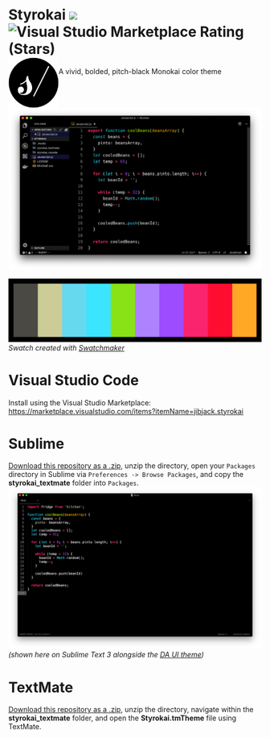 # Styrokai ![](https://img.shields.io/visual-studio-marketplace/d/jibjack.styrokai.svg?color=purple) ![Visual Studio Marketplace Rating (Stars)](https://img.shields.io/visual-studio-marketplace/stars/jibjack.styrokai.svg?color=purple) <img align="left" width="100" height="100" src="/.media/styrokai_icon.png">
A vivid, bolded, pitch-black Monokai color theme

![Styrokai Theme](/.media/Styrokai-vscode_img.png)

![Nineties Default Theme Swatch](/.media/Styrokai-swatch.png)
*Swatch created with [Swatchmaker](https://github.com/jaredgorski/Swatchmaker)*

# Visual Studio Code
Install using the Visual Studio Marketplace: https://marketplace.visualstudio.com/items?itemName=jibjack.styrokai

# Sublime
[Download this repository as a .zip](https://github.com/jaredgorski/Styrokai/archive/master.zip), unzip the directory, open your `Packages` directory in Sublime via `Preferences -> Browse Packages`, and copy the **styrokai_textmate** folder into `Packages`.
![Styrokai Theme](/.media/Styrokai_img.png)
*(shown here on Sublime Text 3 alongside the [DA UI theme](https://packagecontrol.io/packages/DA%20UI))*

# TextMate
[Download this repository as a .zip](https://github.com/jaredgorski/Styrokai/archive/master.zip), unzip the directory, navigate within the **styrokai_textmate** folder, and open the **Styrokai.tmTheme** file using TextMate.
